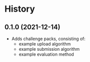 # History

## 0.1.0 (2021-12-14)

* Adds challenge packs, consisting of:
  * example upload algorithm
  * example submission algorithm
  * example evaluation method

